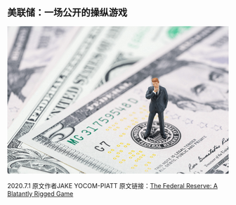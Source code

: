 ## 美联储：一场公开的操纵游戏

![fiat is rigged](img/fiat-is-rigged.png)

2020.7.1 原文作者JAKE YOCOM-PIATT 原文链接：[The Federal Reserve: A Blatantly Rigged Game](https://blog.decred.org/2020/07/01/The-Federal-Reserve-A-Blatantly-Rigged-Game/)
